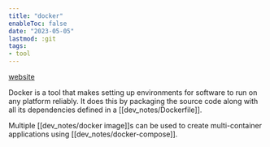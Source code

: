 ```yaml
---
title: "docker"
enableToc: false
date: "2023-05-05"
lastmod: :git
tags:
- tool
---
```


[website](https://www.docker.com/)

Docker is a tool that makes setting up environments for software to run
on any platform reliably. It does this by packaging the source code along 
with all its dependencies defined in a [[dev_notes/Dockerfile]].

Multiple [[dev_notes/docker image]]s can be used to create multi-container applications
using [[dev_notes/docker-compose]].